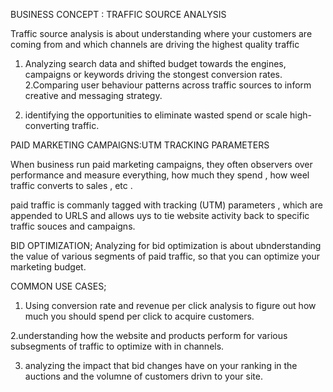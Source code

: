 BUSINESS CONCEPT : TRAFFIC SOURCE ANALYSIS

Traffic source analysis is about understanding where your customers are
coming from and which channels are driving the highest quality traffic 


1. Analyzing search data and shifted budget towards the engines, campaigns or keywords
driving the stongest conversion rates.
2.Comparing user behaviour patterns across traffic sources to 
inform creative and messaging strategy.

3. identifying the opportunities to eliminate wasted spend or scale high-converting traffic.

PAID MARKETING CAMPAIGNS:UTM TRACKING PARAMETERS

When business run paid marketing campaigns, they often observers over performance and 
measure everything, how much they spend , how weel traffic converts to sales , etc .

paid traffic is commanly tagged with tracking (UTM) parameters , which are appended to URLS 
and allows uys to tie website activity back to specific traffic souces and campaigns.

BID OPTIMIZATION;
Analyzing for bid optimization is about ubnderstanding the value of various segments
of paid traffic, so that you can optimize your marketing budget.

COMMON USE CASES;
1. Using conversion rate and revenue per click
analysis to figure out how much you should spend per click to acquire customers.

2.understanding how the website and products perform for various subsegments of
traffic to optimize with in channels.

3. analyzing the impact that bid changes have on your ranking in the auctions 
and the volumne of customers drivn to your site.

